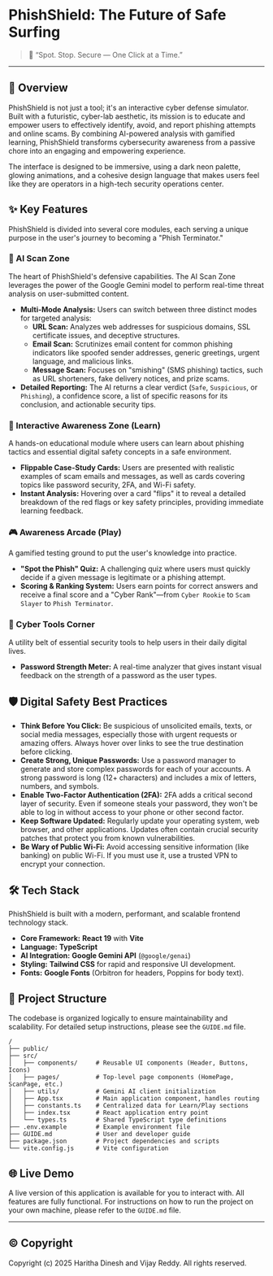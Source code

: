 # PhishShield: The Future of Safe Surfing

> 🔐 “Spot. Stop. Secure — One Click at a Time.”

---

## 🚀 Overview

PhishShield is not just a tool; it's an interactive cyber defense simulator. Built with a futuristic, cyber-lab aesthetic, its mission is to educate and empower users to effectively identify, avoid, and report phishing attempts and online scams. By combining AI-powered analysis with gamified learning, PhishShield transforms cybersecurity awareness from a passive chore into an engaging and empowering experience.

The interface is designed to be immersive, using a dark neon palette, glowing animations, and a cohesive design language that makes users feel like they are operators in a high-tech security operations center.

## ✨ Key Features

PhishShield is divided into several core modules, each serving a unique purpose in the user's journey to becoming a "Phish Terminator."

### 🤖 AI Scan Zone

The heart of PhishShield's defensive capabilities. The AI Scan Zone leverages the power of the Google Gemini model to perform real-time threat analysis on user-submitted content.

-   **Multi-Mode Analysis:** Users can switch between three distinct modes for targeted analysis:
    -   **URL Scan:** Analyzes web addresses for suspicious domains, SSL certificate issues, and deceptive structures.
    -   **Email Scan:** Scrutinizes email content for common phishing indicators like spoofed sender addresses, generic greetings, urgent language, and malicious links.
    -   **Message Scan:** Focuses on "smishing" (SMS phishing) tactics, such as URL shorteners, fake delivery notices, and prize scams.
-   **Detailed Reporting:** The AI returns a clear verdict (`Safe`, `Suspicious`, or `Phishing`), a confidence score, a list of specific reasons for its conclusion, and actionable security tips.

### 🧠 Interactive Awareness Zone (Learn)

A hands-on educational module where users can learn about phishing tactics and essential digital safety concepts in a safe environment.

-   **Flippable Case-Study Cards:** Users are presented with realistic examples of scam emails and messages, as well as cards covering topics like password security, 2FA, and Wi-Fi safety.
-   **Instant Analysis:** Hovering over a card "flips" it to reveal a detailed breakdown of the red flags or key safety principles, providing immediate learning feedback.

### 🎮 Awareness Arcade (Play)

A gamified testing ground to put the user's knowledge into practice.

-   **"Spot the Phish" Quiz:** A challenging quiz where users must quickly decide if a given message is legitimate or a phishing attempt.
-   **Scoring & Ranking System:** Users earn points for correct answers and receive a final score and a "Cyber Rank"—from `Cyber Rookie` to `Scam Slayer` to `Phish Terminator`.

### 🧰 Cyber Tools Corner

A utility belt of essential security tools to help users in their daily digital lives.

-   **Password Strength Meter:** A real-time analyzer that gives instant visual feedback on the strength of a password as the user types.

## 🛡️ Digital Safety Best Practices

-   **Think Before You Click:** Be suspicious of unsolicited emails, texts, or social media messages, especially those with urgent requests or amazing offers. Always hover over links to see the true destination before clicking.
-   **Create Strong, Unique Passwords:** Use a password manager to generate and store complex passwords for each of your accounts. A strong password is long (12+ characters) and includes a mix of letters, numbers, and symbols.
-   **Enable Two-Factor Authentication (2FA):** 2FA adds a critical second layer of security. Even if someone steals your password, they won't be able to log in without access to your phone or other second factor.
-   **Keep Software Updated:** Regularly update your operating system, web browser, and other applications. Updates often contain crucial security patches that protect you from known vulnerabilities.
-   **Be Wary of Public Wi-Fi:** Avoid accessing sensitive information (like banking) on public Wi-Fi. If you must use it, use a trusted VPN to encrypt your connection.

## 🛠️ Tech Stack

PhishShield is built with a modern, performant, and scalable frontend technology stack.

-   **Core Framework:** **React 19** with **Vite**
-   **Language:** **TypeScript**
-   **AI Integration:** **Google Gemini API** (`@google/genai`)
-   **Styling:** **Tailwind CSS** for rapid and responsive UI development.
-   **Fonts:** **Google Fonts** (Orbitron for headers, Poppins for body text).

## 📂 Project Structure

The codebase is organized logically to ensure maintainability and scalability. For detailed setup instructions, please see the `GUIDE.md` file.

```
/
├── public/
├── src/
│   ├── components/     # Reusable UI components (Header, Buttons, Icons)
│   ├── pages/          # Top-level page components (HomePage, ScanPage, etc.)
│   ├── utils/          # Gemini AI client initialization
│   ├── App.tsx         # Main application component, handles routing
│   ├── constants.ts    # Centralized data for Learn/Play sections
│   ├── index.tsx       # React application entry point
│   └── types.ts        # Shared TypeScript type definitions
├── .env.example        # Example environment file
├── GUIDE.md            # User and developer guide
├── package.json        # Project dependencies and scripts
└── vite.config.js      # Vite configuration
```

## 🌐 Live Demo

A live version of this application is available for you to interact with. All features are fully functional. For instructions on how to run the project on your own machine, please refer to the `GUIDE.md` file.

---

## © Copyright

Copyright (c) 2025 Haritha Dinesh and Vijay Reddy. All rights reserved.